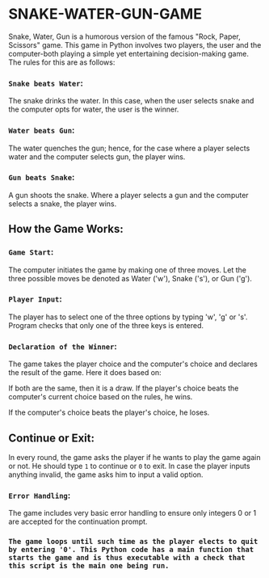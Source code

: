 # SNAKE-WATER-GUN-GAME

Snake, Water, Gun is a humorous version of the famous "Rock, Paper, Scissors" game. This game in Python involves two players, the user and the computer-both playing a simple yet entertaining decision-making game. The rules for this are as follows:

### `Snake beats Water`: 
The snake drinks the water. In this case, when the user selects snake and the computer opts for water, the user is the winner.

### `Water beats Gun`:
The water quenches the gun; hence, for the case where a player selects water and the computer selects gun, the player wins.

### `Gun beats Snake`:
A gun shoots the snake. Where a player selects a gun and the computer selects a snake, the player wins.

## How the Game Works:

### `Game Start`:
The computer initiates the game by making one of three moves. Let the three possible moves be denoted as Water ('w'), Snake ('s'), or Gun ('g').

### `Player Input`: 
The player has to select one of the three options by typing 'w', 'g' or 's'. Program checks that only one of the three keys is entered.

### `Declaration of the Winner`: 
The game takes the player choice and the computer's choice and declares the result of the game. Here it does based on:

If both are the same, then it is a draw.
If the player's choice beats the computer's current choice based on the rules, he wins.

If the computer's choice beats the player's choice, he loses.

## Continue or Exit:
In every round, the game asks the player if he wants to play the game again or not. He should type `1` to continue or `0` to exit. In case the player inputs anything invalid, the game asks him to input a valid option.

### `Error Handling`:
The game includes very basic error handling to ensure only integers 0 or 1 are accepted for the continuation prompt.

### `The game loops until such time as the player elects to quit by entering '0'. This Python code has a main function that starts the game and is thus executable with a check that this script is the main one being run.`